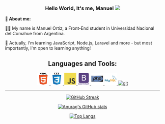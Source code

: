 <h3  align="center" >Hello World, It's me, Manuel <img src="https://media.giphy.com/media/hvRJCLFzcasrR4ia7z/giphy.gif" width="25px"> </h3>
  
**💬 About me:**
<p> 
👨‍💻 My name is Manuel Ortiz, a Front-End student in Universidad Nacional del Comahue from Argentina.  
</p>

<p> 
💪 Actually, I'm learning  JavaScript, Node.js, Laravel and more - but most importantly, I'm open to learning anything! 
</p>

<h2  align="center">Languages and Tools:</h2>

<div align="center">
 <a href="https://www.w3.org/html/"  target="_blank"> <img  src="https://raw.githubusercontent.com/devicons/devicon/master/icons/html5/html5-original-wordmark.svg"  alt="html5"  width="40"  height="40"/> </a><a  href="https://www.w3schools.com/css/"  target="_blank"> <img  src="https://raw.githubusercontent.com/devicons/devicon/master/icons/css3/css3-original-wordmark.svg"  alt="css3"  width="40"  height="40"/> </a><a  href="https://developer.mozilla.org/en-US/docs/Web/JavaScript"  target="_blank"> <img  src="https://raw.githubusercontent.com/devicons/devicon/master/icons/javascript/javascript-original.svg"  alt="javascript"  width="40"  height="40"/> </a><a  href="https://getbootstrap.com"  target="_blank"> <img  src="https://raw.githubusercontent.com/devicons/devicon/master/icons/bootstrap/bootstrap-plain-wordmark.svg"  alt="bootstrap"  width="40"  height="40"/> </a> <a  href="https://www.php.net"  target="_blank"> <img  src="https://raw.githubusercontent.com/devicons/devicon/master/icons/php/php-original.svg"  alt="php"  width="40"  height="40"/> </a><a  href="https://www.mysql.com/"  target="_blank"> <img  src="https://raw.githubusercontent.com/devicons/devicon/master/icons/mysql/mysql-original-wordmark.svg"  alt="mysql"  width="40"  height="40"/> </a><a  href="https://git-scm.com/"  target="_blank"> <img  src="https://www.vectorlogo.zone/logos/git-scm/git-scm-icon.svg"  alt="git"  width="40"  height="40"/> </a>
</div>

---


<!-- Github Stats -->

<div align="center">
        
[![GitHub Streak](http://github-readme-streak-stats.herokuapp.com?user=manuelrtz&theme=tokyonight&hide_border=true)](https://git.io/streak-stats)
        
</div>
    
<div align="center">
        
[![Anurag's GitHub stats](https://github-readme-stats.vercel.app/api?username=manuelrtz&show_icons=true&hide_border=true&theme=tokyonight)](https://github.com/anuraghazra/github-readme-stats)
        
</div>

<div align="center">

[![Top Langs](https://github-readme-stats.vercel.app/api/top-langs/?username=mannusho&layout=compact&hide_border=true&theme=tokyonight&card_width=445)](https://github.com/anuraghazra/github-readme-stats)

</div>
